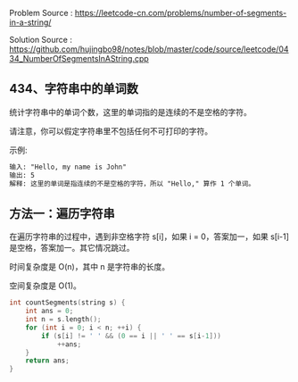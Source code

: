 <!--
 * @Author : Hu Jingbo
 * @Date   : 2021-10-07
-->

Problem Source : <https://leetcode-cn.com/problems/number-of-segments-in-a-string/>

Solution Source : <https://github.com/hujingbo98/notes/blob/master/code/source/leetcode/0434_NumberOfSegmentsInAString.cpp>

## 434、字符串中的单词数

统计字符串中的单词个数，这里的单词指的是连续的不是空格的字符。

请注意，你可以假定字符串里不包括任何不可打印的字符。

示例:

```txt
输入: "Hello, my name is John"
输出: 5
解释: 这里的单词是指连续的不是空格的字符，所以 "Hello," 算作 1 个单词。
```

## 方法一：遍历字符串

在遍历字符串的过程中，遇到非空格字符 s[i]，如果 i = 0，答案加一，如果 s[i-1] 是空格，答案加一。其它情况跳过。

时间复杂度是 O(n)，其中 n 是字符串的长度。

空间复杂度是 O(1)。

```c++
int countSegments(string s) {
    int ans = 0;
    int n = s.length();
    for (int i = 0; i < n; ++i) {
        if (s[i] != ' ' && (0 == i || ' ' == s[i-1]))
            ++ans;
    }
    return ans;
}
```
